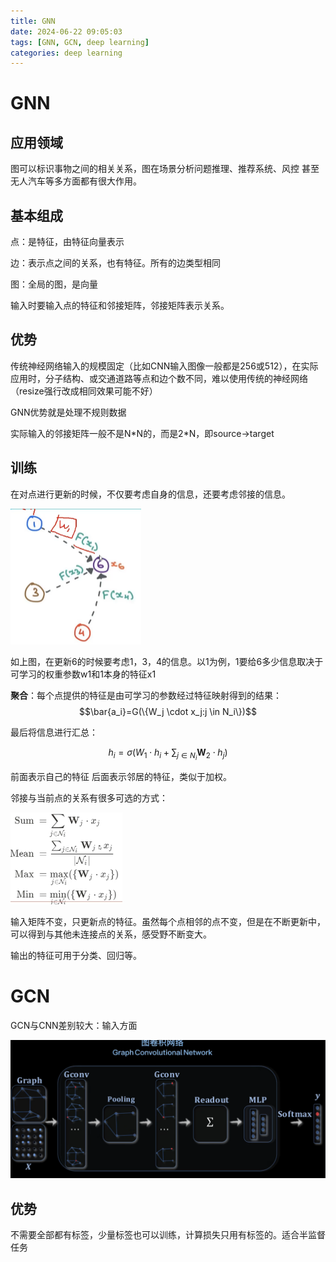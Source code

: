 ```yaml
---
title: GNN
date: 2024-06-22 09:05:03
tags: [GNN, GCN, deep learning]
categories: deep learning
---
```


# GNN

## 应用领域

图可以标识事物之间的相关关系，图在场景分析问题推理、推荐系统、风控 甚至无人汽车等多方面都有很大作用。

## 基本组成

点：是特征，由特征向量表示

边：表示点之间的关系，也有特征。所有的边类型相同

图：全局的图，是向量

输入时要输入点的特征和邻接矩阵，邻接矩阵表示关系。 

## 优势

传统神经网络输入的规模固定（比如CNN输入图像一般都是256或512），在实际应用时，分子结构、或交通道路等点和边个数不同，难以使用传统的神经网络（resize强行改成相同效果可能不好）

GNN优势就是处理不规则数据

实际输入的邻接矩阵一般不是N\*N的，而是2\*N，即source->target 

## 训练

在对点进行更新的时候，不仅要考虑自身的信息，还要考虑邻接的信息。

<img src="../images/$%7Bfiilename%7D/image-20240622093307428.png" alt="image-20240622093307428" style="zoom: 50%;" />

如上图，在更新6的时候要考虑1，3，4的信息。以1为例，1要给6多少信息取决于可学习的权重参数w1和1本身的特征x1

**聚合**：每个点提供的特征是由可学习的参数经过特征映射得到的结果：$$\bar{a_i}=G(\{W_j \cdot x_j:j \in N_i\})$$

最后将信息进行汇总：

$$h_i=\sigma(W_1 \cdot h_i+\sum_{j \in N_i} \mathbf{W}_2 \cdot h_j)$$

前面表示自己的特征 后面表示邻居的特征，类似于加权。

邻接与当前点的关系有很多可选的方式：

<img src="../images/$%7Bfiilename%7D/image-20240622094432513.png" alt="image-20240622094432513" style="zoom:50%;" />

输入矩阵不变，只更新点的特征。虽然每个点相邻的点不变，但是在不断更新中，可以得到与其他未连接点的关系，感受野不断变大。

输出的特征可用于分类、回归等。

# GCN

GCN与CNN差别较大：输入方面

![image-20240622105736738](../images/$%7Bfiilename%7D/image-20240622105736738.png)

## 优势

不需要全部都有标签，少量标签也可以训练，计算损失只用有标签的。适合半监督任务

